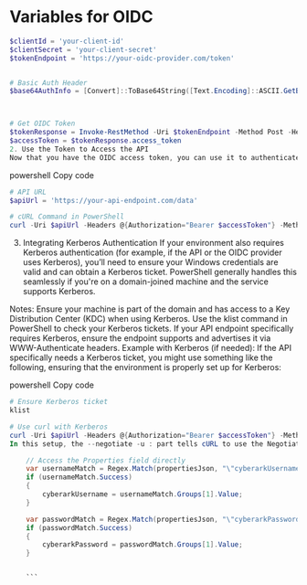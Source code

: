 # Variables for OIDC 

```powershell
$clientId = 'your-client-id'
$clientSecret = 'your-client-secret'
$tokenEndpoint = 'https://your-oidc-provider.com/token'


# Basic Auth Header
$base64AuthInfo = [Convert]::ToBase64String([Text.Encoding]::ASCII.GetBytes("$($clientId):$($clientSecret)"))



# Get OIDC Token
$tokenResponse = Invoke-RestMethod -Uri $tokenEndpoint -Method Post -Headers @{Authorization=("Basic {0}" -f $base64AuthInfo)} -Body @{grant_type="client_credentials"} -ContentType "application/x-www-form-urlencoded"
$accessToken = $tokenResponse.access_token
2. Use the Token to Access the API
Now that you have the OIDC access token, you can use it to authenticate API requests. Here’s how you might do this with cURL in PowerShell:

```

powershell
Copy code
```powershell
# API URL
$apiUrl = 'https://your-api-endpoint.com/data'

# cURL Command in PowerShell
curl -Uri $apiUrl -Headers @{Authorization="Bearer $accessToken"} -Method Get

```
3. Integrating Kerberos Authentication
If your environment also requires Kerberos authentication (for example, if the API or the OIDC provider uses Kerberos), you’ll need to ensure your Windows credentials are valid and can obtain a Kerberos ticket. PowerShell generally handles this seamlessly if you're on a domain-joined machine and the service supports Kerberos.

Notes:
Ensure your machine is part of the domain and has access to a Key Distribution Center (KDC) when using Kerberos.
Use the klist command in PowerShell to check your Kerberos tickets.
If your API endpoint specifically requires Kerberos, ensure the endpoint supports and advertises it via WWW-Authenticate headers.
Example with Kerberos (if needed):
If the API specifically needs a Kerberos ticket, you might use something like the following, ensuring that the environment is properly set up for Kerberos:

powershell
Copy code
```powershell
# Ensure Kerberos ticket
klist

# Use curl with Kerberos
curl -Uri $apiUrl -Headers @{Authorization="Bearer $accessToken"} -Method Get --negotiate -u : 
In this setup, the --negotiate -u : part tells cURL to use the Negotiate authentication method, which can include Kerberos.
```



```c#
    // Access the Properties field directly
    var usernameMatch = Regex.Match(propertiesJson, "\"cyberarkUsername\"\\s*:\\s*\"([^\"]*)\"");
    if (usernameMatch.Success)
    {
        cyberarkUsername = usernameMatch.Groups[1].Value;
    }

    var passwordMatch = Regex.Match(propertiesJson, "\"cyberarkPassword\"\\s*:\\s*\"([^\"]*)\"");
    if (passwordMatch.Success)
    {
        cyberarkPassword = passwordMatch.Groups[1].Value;
    }


    ```